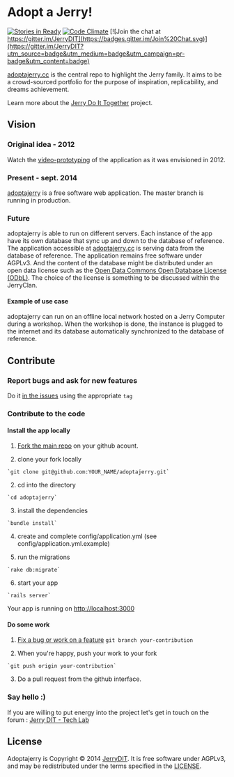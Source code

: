 Adopt a Jerry!
=============

[![Stories in Ready](https://badge.waffle.io/JerryDIT/adoptajerry.png?label=ready&title=Ready)](https://waffle.io/JerryDIT/adoptajerry)
[![Code Climate](https://codeclimate.com/github/JerryDIT/adoptajerry/badges/gpa.svg)](https://codeclimate.com/github/JerryDIT/adoptajerry)
[![Join the chat at https://gitter.im/JerryDIT](https://badges.gitter.im/Join%20Chat.svg)](https://gitter.im/JerryDIT?utm_source=badge&utm_medium=badge&utm_campaign=pr-badge&utm_content=badge)


[adoptajerry.cc](http://adoptajerry.cc) is the central repo to highlight the Jerry family.
It aims to be a crowd-sourced portfolio for the purpose of inspiration,
replicability, and dreams achievement.

Learn more about the [Jerry Do It Together](http://youandjerrycan.org) project.

Vision
------

### Original idea - 2012
Watch the [video-prototyping](http://vimeo.com/46923757) of the application as
it was envisioned in 2012.

### Present - sept. 2014
[adoptajerry](http://adoptajerry.cc) is a free software web application. The master branch is running in production.

### Future
adoptajerry is able to run on different servers. Each instance of the app have its own database that sync up and down to the database of reference. The application accessible at [adoptajerry.cc](http://adoptajerry.cc) is serving data from the database of reference.
The application remains free software under AGPLv3. And the content of the database might be distributed under an open data license such as the [Open Data Commons Open Database License \(ODbL\)](http://opendatacommons.org/licenses/odbl/summary/). The choice of the license is something to be discussed within the JerryClan.

#### Example of use case
adoptajerry can run on an offline local network hosted on a Jerry Computer during a workshop. When the workshop is done, the instance is plugged to the internet and its database automatically synchronized to the database of reference.

Contribute
----------
### Report bugs and ask for new features

Do it [in the issues](https://github.com/JerryDIT/adoptajerry/issues) using the appropriate `tag`

### Contribute to the code

#### Install the app locally

  1. [Fork the main repo](https://github.com/JerryDIT/adoptajerry/fork) on your github acount.

  2. clone your fork locally

    `git clone git@github.com:YOUR_NAME/adoptajerry.git`

  2. cd into the directory

    `cd adoptajerry`

  3. install the dependencies

    `bundle install`

  4. create and complete config/application.yml (see config/application.yml.example)

  5. run the migrations

    `rake db:migrate`

  6. start your app

    `rails server`

Your app is running on <http://localhost:3000>

#### Do some work

  1. [Fix a bug or work on a feature](https://github.com/JerryDIT/adoptajerry/issues)
      `git branch your-contribution`

  2. When you're happy, push your work to your fork

    `git push origin your-contribution`

  3. Do a pull request from the github interface.

### Say hello :)

If you are willing to put energy into the project let's get in touch on the forum : [Jerry DIT - Tech Lab](https://groups.google.com/forum/#!forum/techlab-jerrydit)

License
-------

Adoptajerry is Copyright © 2014 [JerryDIT](http://youandjerrycan.org). It is free software under AGPLv3, and may be redistributed under the terms specified in the [LICENSE](https://github.com/JerryDIT/adoptajerry/blob/master/LICENSE).
